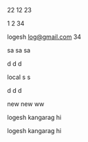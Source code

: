 22
12
23

1
2
34

logesh
log@gmail.com
34

sa
sa
sa

d
d
d

local
s
s

d
d
d

new 
new
ww

logesh
kangarag
hi

logesh
kangarag
hi

